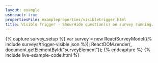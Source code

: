 ```yaml
---
layout: example
usereact: true
propertiesFile: exampleproperties/visibletrigger.html
title: Visible Trigger - Show/Hide question(s) on survey running.
---
```

{% capture survey_setup %}
var survey = new ReactSurveyModel({% include surveys/trigger-visible.json %});
ReactDOM.render(<ReactSurvey model={survey} />, document.getElementById("surveyElement"));
{% endcapture %}
{% include live-example-code.html %}
